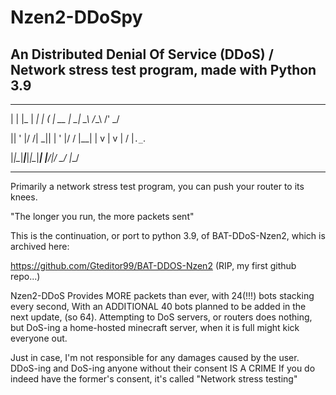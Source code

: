 # Nzen2-DDoSpy
An Distributed Denial Of Service (DDoS) / Network stress test program, made with Python 3.9
-------------------------------------------------------------------------------------------































 __  _ ___ ___ __  _ ___        __  __   __    __  

|  \| |_  | __|  \| (_  |  __  | _\| _\ /__\ /' _/ 

|| ' |/ /| _|| | ' |/ /  |__| | v | v | \/ |`._`. 

|_|\__|___|___|_|\__|___|      |__/|__/ \__/ |___/ 







































-------------------------------------------------------------------------------------------


Primarily a network stress test program, you can push your router to its knees.

"The longer you run, the more packets sent"

This is the continuation, or port to python 3.9, of BAT-DDoS-Nzen2, which is archived here:

https://github.com/Gteditor99/BAT-DDOS-Nzen2
(RIP, my first github repo...)

Nzen2-DDoS Provides MORE packets than ever, with 24(!!!) bots stacking every second,
With an ADDITIONAL 40 bots planned to be added in the next update, (so 64).
Attempting to DoS servers, or routers does nothing, but DoS-ing a home-hosted minecraft server,
when it is full might kick everyone out. 







Just in case, I'm not responsible for any damages caused by the user.
DDoS-ing and DoS-ing anyone without their consent IS A CRIME
If you do indeed have the former's consent, it's called "Network stress testing"


